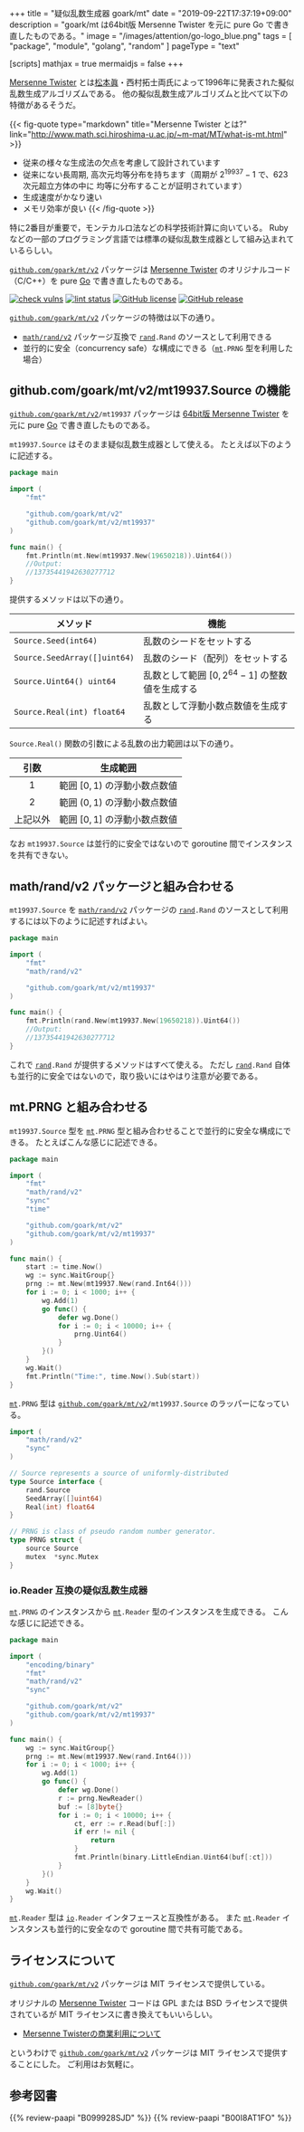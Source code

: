 +++
title = "疑似乱数生成器 goark/mt"
date =  "2019-09-22T17:37:19+09:00"
description = "goark/mt は64bit版 Mersenne Twister を元に pure Go で書き直したものである。"
image = "/images/attention/go-logo_blue.png"
tags = [ "package", "module", "golang", "random" ]
pageType = "text"

[scripts]
  mathjax = true
  mermaidjs = false
+++

[Mersenne Twister] とは[松本眞](http://www.math.sci.hiroshima-u.ac.jp/~m-mat/ "Makoto Matsumoto Home Page")・西村拓士両氏によって1996年に発表された擬似乱数生成アルゴリズムである。
他の擬似乱数生成アルゴリズムと比べて以下の特徴があるそうだ。

{{< fig-quote type="markdown" title="Mersenne Twister とは?" link="http://www.math.sci.hiroshima-u.ac.jp/~m-mat/MT/what-is-mt.html" >}}
- 従来の様々な生成法の欠点を考慮して設計されています
- 従来にない長周期, 高次元均等分布を持ちます（周期が $2^{19937}-1$ で、623次元超立方体の中に 均等に分布することが証明されています）
- 生成速度がかなり速い
- メモリ効率が良い
{{< /fig-quote >}}

特に2番目が重要で，モンテカルロ法などの科学技術計算に向いている。
Ruby などの一部のプログラミング言語では標準の疑似乱数生成器として組み込まれているらしい。

[`github.com/goark/mt/v2`] パッケージは [Mersenne Twister] のオリジナルコード（C/C++）を pure [Go] で書き直したものである。

[![check vulns](https://github.com/goark/mt/workflows/vulns/badge.svg)](https://github.com/goark/mt/actions)
[![lint status](https://github.com/goark/mt/workflows/lint/badge.svg)](https://github.com/goark/mt/actions)
[![GitHub license](https://img.shields.io/badge/license-MIT-blue.svg)](https://raw.githubusercontent.com/goark/mt/master/LICENSE)
[![GitHub release](https://img.shields.io/github/release/goark/mt.svg)](https://github.com/goark/mt/releases/latest)

[`github.com/goark/mt/v2`] パッケージの特徴は以下の通り。

- [`math/rand/v2`] パッケージ互換で [`rand`][`math/rand/v2`]`.Rand` のソースとして利用できる
- 並行的に安全（concurrency safe）な構成にできる（[`mt`][`github.com/goark/mt/v2`]`.PRNG` 型を利用した場合）

## github.com/goark/mt/v2/mt19937.Source の機能

[`github.com/goark/mt/v2`]`/mt19937` パッケージは [64bit版 Mersenne Twister](http://www.math.sci.hiroshima-u.ac.jp/~m-mat/MT/mt64.html) を元に pure [Go] で書き直したものである。

`mt19937.Source` はそのまま疑似乱数生成器として使える。
たとえば以下のように記述する。

```go
package main

import (
    "fmt"

    "github.com/goark/mt/v2"
    "github.com/goark/mt/v2/mt19937"
)

func main() {
    fmt.Println(mt.New(mt19937.New(19650218)).Uint64())
    //Output:
    //13735441942630277712
}
```

提供するメソッドは以下の通り。

| メソッド                     | 機能                                              |
| ---------------------------- | ------------------------------------------------- |
| `Source.Seed(int64)`         | 乱数のシードをセットする                          |
| `Source.SeedArray([]uint64)` | 乱数のシード（配列）をセットする                  |
| `Source.Uint64() uint64`     | 乱数として範囲 $[0, 2^{64}-1]$ の整数値を生成する |
| `Source.Real(int) float64`   | 乱数として浮動小数点数値を生成する                |

`Source.Real()` 関数の引数による乱数の出力範囲は以下の通り。

|   引数   | 生成範囲                       |
| :------: | ------------------------------ |
|    1     | 範囲 $[0, 1)$ の浮動小数点数値 |
|    2     | 範囲 $(0, 1)$ の浮動小数点数値 |
| 上記以外 | 範囲 $[0, 1]$ の浮動小数点数値 |

なお `mt19937.Source` は並行的に安全ではないので goroutine 間でインスタンスを共有できない。

## math/rand/v2 パッケージと組み合わせる

`mt19937.Source` を [`math/rand/v2`] パッケージの [`rand`][`math/rand/v2`]`.Rand` のソースとして利用するには以下のように記述すればよい。

```go
package main

import (
    "fmt"
    "math/rand/v2"

    "github.com/goark/mt/v2/mt19937"
)

func main() {
    fmt.Println(rand.New(mt19937.New(19650218)).Uint64())
    //Output:
    //13735441942630277712
}
```

これで [`rand`][`math/rand/v2`]`.Rand` が提供するメソッドはすべて使える。
ただし [`rand`][`math/rand/v2`]`.Rand` 自体も並行的に安全ではないので，取り扱いにはやはり注意が必要である。

## mt.PRNG と組み合わせる

`mt19937.Source` 型を [`mt`][`github.com/goark/mt/v2`]`.PRNG` 型と組み合わせることで並行的に安全な構成にできる。
たとえばこんな感じに記述できる。

```go
package main

import (
    "fmt"
    "math/rand/v2"
    "sync"
    "time"

    "github.com/goark/mt/v2"
    "github.com/goark/mt/v2/mt19937"
)

func main() {
    start := time.Now()
    wg := sync.WaitGroup{}
    prng := mt.New(mt19937.New(rand.Int64()))
    for i := 0; i < 1000; i++ {
        wg.Add(1)
        go func() {
            defer wg.Done()
            for i := 0; i < 10000; i++ {
                prng.Uint64()
            }
        }()
    }
    wg.Wait()
    fmt.Println("Time:", time.Now().Sub(start))
}
```

[`mt`][`github.com/goark/mt/v2`]`.PRNG` 型は [`github.com/goark/mt/v2`]`/mt19937.Source` のラッパーになっている。

```go
import (
    "math/rand/v2"
    "sync"
)

// Source represents a source of uniformly-distributed
type Source interface {
    rand.Source
    SeedArray([]uint64)
    Real(int) float64
}

// PRNG is class of pseudo random number generator.
type PRNG struct {
    source Source
    mutex  *sync.Mutex
}
```

### io.Reader 互換の疑似乱数生成器

[`mt`][`github.com/goark/mt/v2`]`.PRNG` のインスタンスから [`mt`][`github.com/goark/mt/v2`]`.Reader` 型のインスタンスを生成できる。
こんな感じに記述できる。

```go
package main

import (
    "encoding/binary"
    "fmt"
    "math/rand/v2"
    "sync"

    "github.com/goark/mt/v2"
    "github.com/goark/mt/v2/mt19937"
)

func main() {
    wg := sync.WaitGroup{}
    prng := mt.New(mt19937.New(rand.Int64()))
    for i := 0; i < 1000; i++ {
        wg.Add(1)
        go func() {
            defer wg.Done()
            r := prng.NewReader()
            buf := [8]byte{}
            for i := 0; i < 10000; i++ {
                ct, err := r.Read(buf[:])
                if err != nil {
                    return
                }
                fmt.Println(binary.LittleEndian.Uint64(buf[:ct]))
            }
        }()
    }
    wg.Wait()
}
```

[`mt`][`github.com/goark/mt/v2`]`.Reader` 型は [`io`]`.Reader` インタフェースと互換性がある。
また [`mt`][`github.com/goark/mt/v2`]`.Reader` インスタンスも並行的に安全なので goroutine 間で共有可能である。

## ライセンスについて

[`github.com/goark/mt/v2`] パッケージは MIT ライセンスで提供している。

オリジナルの [Mersenne Twister] コードは GPL または BSD ライセンスで提供されているが MIT ライセンスに書き換えてもいいらしい。

- [Mersenne Twisterの商業利用について](http://www.math.sci.hiroshima-u.ac.jp/~m-mat/MT/MT2002/license.html)

というわけで [`github.com/goark/mt/v2`] パッケージは MIT ライセンスで提供することにした。
ご利用はお気軽に。

[Go]: https://go.dev/
[Mersenne Twister]: http://www.math.sci.hiroshima-u.ac.jp/~m-mat/MT/mt.html "Mersenne Twister: A random number generator (since 1997/10)"
[`math/rand/v2`]: https://pkg.go.dev/math/rand/v2 "rand package - math/rand - pkg.go.dev"
[`io`]: https://golang.org/pkg/io/ "io - The Go Programming Language"
[`github.com/goark/mt/v2`]: https://github.com/goark/mt "goark/mt: Mersenne Twister; Pseudo Random Number Generator, Implemented by Golang"
[`crypto/rand`]: https://pkg.go.dev/crypto/rand "rand package - crypto/rand - pkg.go.dev"

## 参考図書

{{% review-paapi "B099928SJD" %}} <!-- プログラミング言語Go -->
{{% review-paapi "B00I8AT1FO" %}} <!-- 数学ガール／乱択アルゴリズム -->
